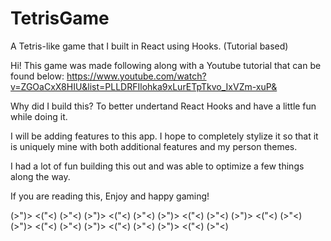 # TetrisGame
A Tetris-like game that I built in React using Hooks. (Tutorial based)

Hi! This game was made following along with a Youtube tutorial that can be found below:
 https://www.youtube.com/watch?v=ZGOaCxX8HIU&list=PLLDRFIlohka9xLurETpTkvo_IxVZm-xuP&

Why did I build this? 
To better undertand React Hooks and have a little fun while doing it.

I will be adding features to this app. I hope to completely stylize it so that it is uniquely mine with both additional features and my person themes.

I had a lot of fun building this out and was able to optimize a few things along the way.

If you are reading this, Enjoy and happy gaming!


(>")> <("<) (>"<) (>")> <("<) (>"<) (>")> <("<) (>"<) (>")> <("<) (>"<) (>")> <("<) (>"<) (>")> <("<) (>"<) (>")> <("<) (>"<)


